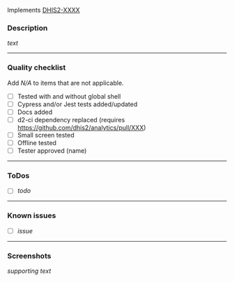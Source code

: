 Implements [DHIS2-XXXX](https://dhis2.atlassian.net/browse/DHIS2-XXXX)

### Description

_text_

---

### Quality checklist

Add _N/A_ to items that are not applicable.

- [ ] Tested with and without global shell
- [ ] Cypress and/or Jest tests added/updated
- [ ] Docs added
- [ ] d2-ci dependency replaced (requires https://github.com/dhis2/analytics/pull/XXX)
- [ ] Small screen tested
- [ ] Offline tested
- [ ] Tester approved (name)

---

### ToDos

- [ ] _todo_

---

### Known issues

- [ ] _issue_

---

### Screenshots

_supporting text_
